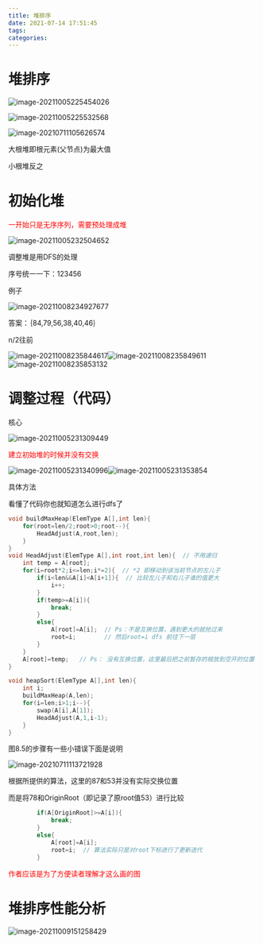 ```yaml
---
title: 堆排序
date: 2021-07-14 17:51:45
tags:
categories:
---
```


# 堆排序

![image-20211005225454026](https://gitee.com/simple_one1/pic/raw/master/image-20211005225454026.png)

![image-20211005225532568](https://gitee.com/simple_one1/pic/raw/master/image-20211005225532568.png)

![image-20210711105626574](https://gitee.com/simple_one1/pic/raw/master/image-20210711105626574.png)

大根堆即根元素(父节点)为最大值

小根堆反之



# 初始化堆

<font color=red>一开始只是无序序列，需要预处理成堆</font>



![image-20211005232504652](https://gitee.com/simple_one1/pic/raw/master/image-20211005232504652.png)

调整堆是用DFS的处理

序号统一一下：123456

例子

![image-20211008234927677](https://gitee.com/simple_one1/pic/raw/master/image-20211008234927677.png)

答案：｛84,79,56,38,40,46｝

n/2往前

![image-20211008235844617](https://gitee.com/simple_one1/pic/raw/master/image-20211008235844617.png)![image-20211008235849611](https://gitee.com/simple_one1/pic/raw/master/image-20211008235849611.png)![image-20211008235853132](https://gitee.com/simple_one1/pic/raw/master/image-20211008235853132.png)



# 调整过程（代码）

核心

![image-20211005231309449](https://gitee.com/simple_one1/pic/raw/master/image-20211005231309449.png)

<font color=red>建立初始堆的时候并没有交换</font>



![image-20211005231340996](https://gitee.com/simple_one1/pic/raw/master/image-20211005231340996.png)![image-20211005231353854](https://gitee.com/simple_one1/pic/raw/master/image-20211005231353854.png)

具体方法

看懂了代码你也就知道怎么进行dfs了

```c
void buildMaxHeap(ElemType A[],int len){
    for(root=len/2;root>0;root--){
        HeadAdjust(A,root,len);
    }
}
void HeadAdjust(ElemType A[],int root,int len){  // 不用递归
	int temp = A[root]; 
    for(i=root*2;i<=len;i*=2){  // *2 即移动到该当前节点的左儿子
        if(i<len&&A[i]<A[i+1]){  // 比较左儿子和右儿子谁的值更大
            i++;
        }
        if(temp>=A[i]){
            break;
        }
        else{
            A[root]=A[i];  // Ps：不是互换位置，遇到更大的就抢过来
            root=i;  	   // 然后root=i dfs 前往下一层
        }
    }
    A[root]=temp;   // Ps： 没有互换位置，这里最后把之前暂存的根放到空开的位置
}

void heapSort(ElemType A[],int len){
	int i;
	buildMaxHeap(A,len);
	for(i=len;i>1;i--){
		swap(A[i],A[1]);
		HeadAdjust(A,1,i-1);
	}
}
```



图8.5的步骤有一些小错误下面是说明

![image-20210711113721928](https://gitee.com/simple_one1/pic/raw/master/image-20210711113721928.png)

根据所提供的算法，这里的87和53并没有实际交换位置

而是将78和OriginRoot（即记录了原root值53）进行比较

```c
        if(A[OriginRoot]>=A[i]){
            break;
        }
        else{
            A[root]=A[i];  
            root=i;  // 算法实际只是对root下标进行了更新迭代
        }
```

<font color=red>作者应该是为了方便读者理解才这么画的图</font>





# 堆排序性能分析

![image-20211009151258429](https://gitee.com/simple_one1/pic/raw/master/image-20211009151258429.png)